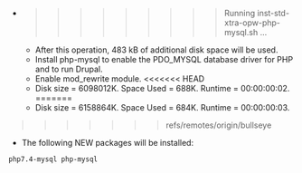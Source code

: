 * >>>>>>>>> Running inst-std-xtra-opw-php-mysql.sh ...
  * After this operation, 483 kB of additional disk space will be used.
  * Install php-mysql to enable the PDO_MYSQL database driver for PHP and to run Drupal.
  * Enable mod_rewrite module.
<<<<<<< HEAD
  * Disk size = 6098012K. Space Used = 688K. Runtime = 00:00:00:02.
=======
  * Disk size = 6158864K. Space Used = 684K. Runtime = 00:00:00:03.
>>>>>>> refs/remotes/origin/bullseye
  * The following NEW packages will be installed:
  ```bash
php7.4-mysql php-mysql
  ```
